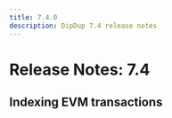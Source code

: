 ```yaml
---
title: 7.4.0
description: DipDup 7.4 release notes
---
```


# Release Notes: 7.4

## Indexing EVM transactions

